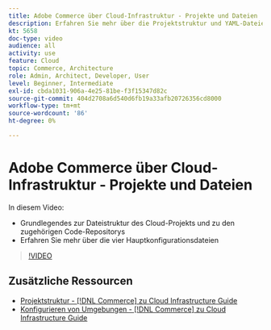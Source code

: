 ```yaml
---
title: Adobe Commerce über Cloud-Infrastruktur - Projekte und Dateien
description: Erfahren Sie mehr über die Projektstruktur und YAML-Dateien. Machen Sie sich mit der Dateistruktur des Cloud-Projekts und allen erforderlichen Repositorys vertraut.
kt: 5658
doc-type: video
audience: all
activity: use
feature: Cloud
topic: Commerce, Architecture
role: Admin, Architect, Developer, User
level: Beginner, Intermediate
exl-id: cbda1031-906a-4e25-81be-f3f15347d82c
source-git-commit: 404d2708a6d540d6fb19a33afb20726356cd8000
workflow-type: tm+mt
source-wordcount: '86'
ht-degree: 0%

---
```


# Adobe Commerce über Cloud-Infrastruktur - Projekte und Dateien

In diesem Video:

- Grundlegendes zur Dateistruktur des Cloud-Projekts und zu den zugehörigen Code-Repositorys
- Erfahren Sie mehr über die vier Hauptkonfigurationsdateien

>[!VIDEO](https://video.tv.adobe.com/v/35694?quality=12&learn=on)

## Zusätzliche Ressourcen

- [Projektstruktur - [!DNL Commerce] zu Cloud Infrastructure Guide](https://experienceleague.adobe.com/docs/commerce-cloud-service/user-guide/project/file-structure.html)
- [Konfigurieren von Umgebungen - [!DNL Commerce] zu Cloud Infrastructure Guide](https://experienceleague.adobe.com/docs/commerce-cloud-service/user-guide/configure/overview.html)
